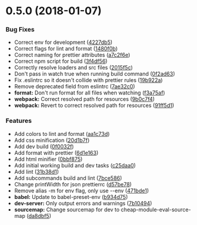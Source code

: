 <a name="0.5.0"></a>
# 0.5.0 (2018-01-07)


### Bug Fixes

* Correct env for development ([4227db5](https://github.com/samiralajmovic/hal/commit/4227db5))
* Correct flags for lint and format ([1480f0b](https://github.com/samiralajmovic/hal/commit/1480f0b))
* Correct naming for prettier attributes ([a7c2f6e](https://github.com/samiralajmovic/hal/commit/a7c2f6e))
* Correct npm script for build ([3f4df56](https://github.com/samiralajmovic/hal/commit/3f4df56))
* Correctly resolve loaders and src files ([2015f5c](https://github.com/samiralajmovic/hal/commit/2015f5c))
* Don't pass in watch true when running build command ([0f2ad63](https://github.com/samiralajmovic/hal/commit/0f2ad63))
* Fix .eslintrc so it doesn't collide with prettier rules ([19b922a](https://github.com/samiralajmovic/hal/commit/19b922a))
* Remove deprecated field from eslintrc ([7ae32c0](https://github.com/samiralajmovic/hal/commit/7ae32c0))
* **format:** Don't run format for all files when watching ([f3a75af](https://github.com/samiralajmovic/hal/commit/f3a75af))
* **webpack:** Correct resolved path for resources ([9b0c7f4](https://github.com/samiralajmovic/hal/commit/9b0c7f4))
* **webpack:** Revert to correct resolved path for resources ([91ff5d1](https://github.com/samiralajmovic/hal/commit/91ff5d1))


### Features

* Add colors to lint and format ([aa1c73d](https://github.com/samiralajmovic/hal/commit/aa1c73d))
* Add css minification ([20d1b7f](https://github.com/samiralajmovic/hal/commit/20d1b7f))
* Add dev build ([0f0032f](https://github.com/samiralajmovic/hal/commit/0f0032f))
* Add format with prettier ([6d1e163](https://github.com/samiralajmovic/hal/commit/6d1e163))
* Add html minifier ([0bbf875](https://github.com/samiralajmovic/hal/commit/0bbf875))
* Add initial working build and dev tasks ([c25daa0](https://github.com/samiralajmovic/hal/commit/c25daa0))
* Add lint ([31b38d1](https://github.com/samiralajmovic/hal/commit/31b38d1))
* Add subcommands build and lint ([7bce586](https://github.com/samiralajmovic/hal/commit/7bce586))
* Change printWidth for json prettierrc ([d57be78](https://github.com/samiralajmovic/hal/commit/d57be78))
* Remove alias -m for env flag, only use --env ([471bde1](https://github.com/samiralajmovic/hal/commit/471bde1))
* **babel:** Update to babel-preset-env ([b934d75](https://github.com/samiralajmovic/hal/commit/b934d75))
* **dev-server:** Only output errors and warnings ([7b10494](https://github.com/samiralajmovic/hal/commit/7b10494))
* **sourcemap:** Change sourcemap for dev to cheap-module-eval-source-map ([da8dbf5](https://github.com/samiralajmovic/hal/commit/da8dbf5))



